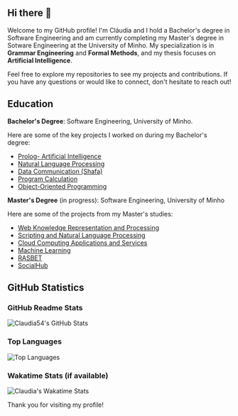 ## Hi there 👋
Welcome to my GitHub profile!
I'm Cláudia and I hold a Bachelor's degree in Software Engineering and am currently completing my Master's degree in Sotware Engineering at the University of Minho. My specialization is in **Grammar Engineering** and **Formal Methods**, and my thesis focuses on **Artificial Intelligence**.

Feel free to explore my repositories to see my projects and contributions. If you have any questions or would like to connect, don't hesitate to reach out!

## Education

**Bachelor's Degree**: Software Engineering, University of Minho.

Here are some of the key projects I worked on during my Bachelor's degree:

- [Prolog- Artificial Intelligence](https://github.com/Claudia54/Prolog-AI) 
- [Natural Language Processing](https://github.com/Claudia54/PL) 
- [Data Communication (Shafa)](https://github.com/Claudia54/Shafa)
- [Program Calculation ](https://github.com/Claudia54/CP)
- [Object-Oriented Programming](https://github.com/Claudia54/Object-Oriented-Programming) 
  
 **Master's Degree** (in progress): Software Engineering, University of Minho

 Here are some of the projects from my Master's studies:

- [Web Knowledge Representation and Processing](https://github.com/Claudia54/Web-Knowledge-Representation-and-Processing)
- [Scripting and Natural Language Processing](https://github.com/Claudia54/SPLN-TP)
- [Cloud Computing Applications and Services](https://github.com/Claudia54/ASCN-Grupo16) 
- [Machine Learning](https://github.com/Claudia54/MachineLearning) 
- [RASBET](https://github.com/Claudia54/RASBET)
- [SocialHub](https://github.com/Claudia54/SocialHub)

## GitHub Statistics

### GitHub Readme Stats

![Claudia54's GitHub Stats](https://github-readme-stats.vercel.app/api?username=Claudia54&show_icons=true&count_private=true&hide_title=true&hide_border=true&theme=github_dark)

### Top Languages

![Top Languages](https://github-readme-stats.vercel.app/api/top-langs/?username=Claudia54&layout=compact&hide_border=true&theme=github_dark)

### Wakatime Stats (if available)

![Claudia's Wakatime Stats](https://wakatime.com/badge/user/your-wakatime-username.svg)


Thank you for visiting my profile!

